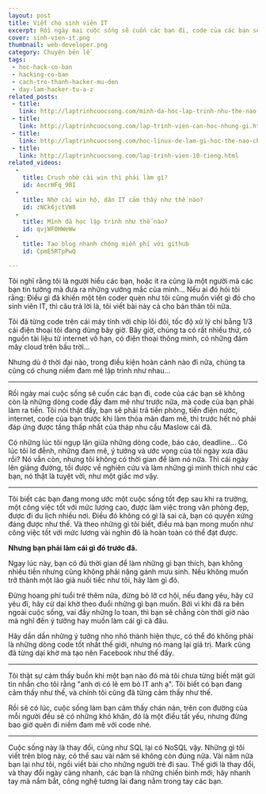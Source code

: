 ```yaml
---
layout: post
title: Viết cho sinh viên IT
excerpt: Rồi ngày mai cuộc sống sẽ cuốn các bạn đi, code của các bạn sẽ không còn là những dòng code đầy đam mê như trước nữa, mà code của bạn phải làm ra tiền. Tôi nói thật đấy, bạn sẽ phải trả tiền phòng, tiền điện nước, internet, code của bạn trước khi làm thỏa mãn đam mê, thì trước hết nó phải đáp ứng được tầng thấp nhất của tháp nhu cầu Maslow cái đã.
cover: sinh-vien-it.png
thumbnail: web-developer.png
category: Chuyện bên lề
tags:
 - hoc-hack-co-ban
 - hacking-co-ban
 - cach-tro-thanh-hacker-mu-den
 - day-lam-hacker-tu-a-z
related_posts:
 - title:
   link: http://laptrinhcuocsong.com/minh-da-hoc-lap-trinh-nhu-the-nao.html
 - title:
   link: http://laptrinhcuocsong.com/lap-trinh-vien-can-hoc-nhung-gi.html
 - title:
   link: http://laptrinhcuocsong.com/hoc-linux-de-lam-gi-hoc-the-nao-cho-hieu-qua.html
 - title:
   link: http://laptrinhcuocsong.com/lap-trinh-vien-10-tieng.html
related_videos:
  -
    title: Crush nhờ cài win thì phải làm gì? 
    id: AecrHFq_9BI
  -
    title: Nhờ cài win hộ, dân IT cảm thấy như thế nào? 
    id: zNCk6jctVW8
  -
    title: Mình đã học lập trình như thế nào?
    id: qvjWF0HWeWw
  -
    title: Tạo blog nhanh chóng miễn phí với github
    id: CpmE5RTpPwQ

---
```


Tôi nghĩ rằng tôi là người hiểu các bạn, hoặc ít ra cũng là một người mà các bạn tin tưởng mà đưa ra những vướng mắc của mình... Nếu ai đó hỏi tôi rằng: Điều gì đã khiến một tên coder quèn như tôi cũng muốn viết gì đó cho sinh viên IT, thì câu trả lời là, tôi viết bài này cả cho bản thân tôi nữa.

Tôi đã từng code trên cái máy tính với chip lõi đôi, tốc độ xử lý chỉ bằng 1/3 cái điện thoại tôi đang dùng bây giờ. Bây giờ, chúng ta có rất nhiều thứ, có nguồn tài liệu từ internet vô hạn, có điện thoại thông minh, có những đám mây cloud trên bầu trời... 

Nhưng dù ở thời đại nào, trong điều kiện hoàn cảnh nào đi nữa, chúng ta cũng có chung niềm đam mê lập trình như nhau...

-----

Rồi ngày mai cuộc sống sẽ cuốn các bạn đi, code của các bạn sẽ không còn là những dòng code đầy đam mê như trước nữa, mà code của bạn phải làm ra tiền. Tôi nói thật đấy, bạn sẽ phải trả tiền phòng, tiền điện nước, internet, code của bạn trước khi làm thỏa mãn đam mê, thì trước hết nó phải đáp ứng được tầng thấp nhất của tháp nhu cầu Maslow cái đã.

Có những lúc tôi ngụp lặn giữa những dòng code, báo cáo,  deadline... Có lúc tôi lơ đễnh, những đam mê, ý tưởng và ước vọng của tôi ngày xưa đâu rồi? Nó vẫn còn, nhưng tôi không có thời gian để làm nó nữa. Thì cái ngày lên giảng đường, tối được về nghiên cứu và làm những gì mình thích như các bạn, nó thật là tuyệt vời, như một giấc mơ vậy.

-----

Tôi biết các bạn đang mong ước một cuộc sống tốt đẹp sau khi ra trường, một công việc tốt với mức lương cao, được làm việc trong văn phòng đẹp, được đi du lịch nhiều nơi. Điều đó không có gì là sai cả, bạn có quyền xứng đáng được như thế. Và theo những gì tôi biết, điều mà bạn mong muốn như công việc tốt với mức lương vài nghìn đô là hoàn toàn có thể đạt được.

**Nhưng bạn phải làm cái gì đó trước đã.**

Ngay lúc này, bạn có đủ thời gian để làm những gì bạn thích, bạn không nhiều tiền nhưng cũng không phải nặng gánh mưu sinh. Nếu không muốn trở thành một lão già nuối tiếc như tôi, hãy làm gì đó.

Đừng hoang phí tuổi trẻ thêm nữa,  đừng bỏ lỡ cơ hội, nếu đang yêu, hãy cứ yêu đi, hãy cứ dại khờ theo đuổi những gì bạn muốn. Bởi vì khi đã ra bên ngoài cuộc sống, vai đầy những lo toan, thì bạn sẽ chẳng còn thời giờ nào mà nghĩ đến ý tưởng hay muốn làm cái gì cả đâu.

Hãy dần dần những ý tưởng nho nhỏ thành hiện thực, có thể đó không phải là những dòng code tốt nhất thế giới, nhưng nó mang lại giá trị. Mark cũng đã từng dại khờ mà tạo nên Facebook như thế đấy.

-----

Tôi thật sự cảm thấy buồn khi một bạn nào đó mà tôi chưa từng biết mặt gửi tin nhắn cho tôi rằng "anh ơi có lẽ em bỏ IT anh ạ". Tôi biết có bạn đang cảm thấy như thế, và chính tôi cũng đã từng cảm thấy như thế.

Rồi sẽ có lúc, cuộc sống làm bạn cảm thấy chán nản, trên con đường của mỗi người đều sẽ có những khó khăn, đó là một điều tất yếu, nhưng đừng bao giờ quên đi niềm đam mê với code nhé.

-----

Cuộc sống này là thay đổi, cũng như SQL lại có NoSQL vậy. Những gì tôi viết trên blog này, có thể sau vài năm sẽ không còn đúng nữa. Vài năm nữa bạn lại như tôi, ngồi viết bài cho những người trẻ đi sau. Thế giới là thay đổi, và thay đổi ngày càng nhanh, các bạn là những chiến binh mới, hãy nhanh tay mà nắm bắt, công nghệ tương lai đang nằm trong tay các bạn.